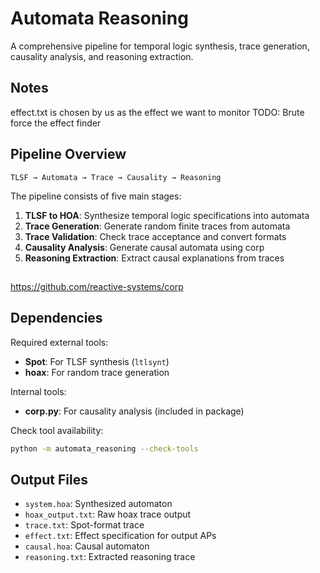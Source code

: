 # Automata Reasoning

A comprehensive pipeline for temporal logic synthesis, trace generation, causality analysis, and reasoning extraction.

## Notes
effect.txt is chosen by us as the effect we want to monitor
TODO: Brute force the effect finder

## Pipeline Overview

```
TLSF → Automata → Trace → Causality → Reasoning
```

The pipeline consists of five main stages:

1. **TLSF to HOA**: Synthesize temporal logic specifications into automata
2. **Trace Generation**: Generate random finite traces from automata
3. **Trace Validation**: Check trace acceptance and convert formats
4. **Causality Analysis**: Generate causal automata using corp
5. **Reasoning Extraction**: Extract causal explanations from traces

## 
https://github.com/reactive-systems/corp
## Dependencies

Required external tools:
- **Spot**: For TLSF synthesis (`ltlsynt`)
- **hoax**: For random trace generation

Internal tools:
- **corp.py**: For causality analysis (included in package)

Check tool availability:
```bash
python -m automata_reasoning --check-tools
```

## Output Files

- `system.hoa`: Synthesized automaton
- `hoax_output.txt`: Raw hoax trace output
- `trace.txt`: Spot-format trace
- `effect.txt`: Effect specification for output APs
- `causal.hoa`: Causal automaton
- `reasoning.txt`: Extracted reasoning trace
